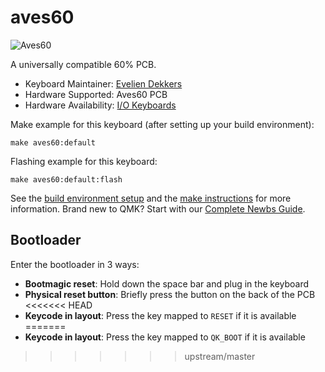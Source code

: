 # aves60

![Aves60](https://i.imgur.com/U5UpFAVl.jpg)

A universally compatible 60% PCB.

* Keyboard Maintainer: [Evelien Dekkers](https://github.com/evyd13)
* Hardware Supported: Aves60 PCB
* Hardware Availability: [I/O Keyboards](https://iokeyboards.eu/)

Make example for this keyboard (after setting up your build environment):

    make aves60:default

Flashing example for this keyboard:

    make aves60:default:flash

See the [build environment setup](https://docs.qmk.fm/#/getting_started_build_tools) and the [make instructions](https://docs.qmk.fm/#/getting_started_make_guide) for more information. Brand new to QMK? Start with our [Complete Newbs Guide](https://docs.qmk.fm/#/newbs).

## Bootloader

Enter the bootloader in 3 ways:

* **Bootmagic reset**: Hold down the space bar and plug in the keyboard
* **Physical reset button**: Briefly press the button on the back of the PCB
<<<<<<< HEAD
* **Keycode in layout**: Press the key mapped to `RESET` if it is available
=======
* **Keycode in layout**: Press the key mapped to `QK_BOOT` if it is available
>>>>>>> upstream/master
